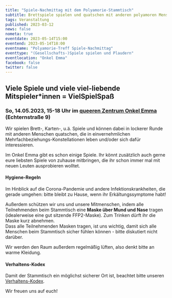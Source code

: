 ```yaml
---
title: "Spiele-Nachmittag mit dem Polyamorie-Stammtisch"
subtitle: Brettspiele spielen und quatschen mit anderen polyamoren Menschen
tags: Veranstaltung
published: 2023-03-12
news: false
nometa: true
eventdate: 2023-05-14T15:00
eventend: 2023-05-14T18:00
eventname: "Polyamorie-Treff Spiele-Nachmittag"
eventtype: "(Gesellschafts-)Spiele spielen und Plaudern"
eventlocation: "Onkel Emma"
facebook: false
twitter: false
---
```


## Viele Spiele und viele viel-liebende Mitspieler*innen = VielSpielSpaß

### So, 14.05.2023, 15-18 Uhr im [queeren Zentrum Onkel Emma](https://onkel-emma.org/) (Echternstraße 9)

Wir spielen Brett-, Karten-, u.ä. Spiele und können dabei in lockerer Runde mit anderen Menschen quatschen, die in einvernehmlichen Mehrfachbeziehungs-Konstellationen leben und/oder sich dafür interessieren.

Im Onkel Emma gibt es schon einige Spiele. Ihr könnt zusätzlich auch gerne eure liebsten Spiele von zuhause mitbringen, die ihr schon immer mal mit neuen Leuten ausprobieren wolltet.

#### Hygiene-Regeln

Im Hinblick auf die Corona-Pandemie und andere Infektionskrankheiten, die gerade umgehen: bitte bleibt zu Hause, wenn ihr Erkältungssymptome habt! 

Außerdem schützen wir uns und unsere Mitmenschen, indem alle Teilnehmenden beim Stammtisch eine **Maske über Mund und Nase** tragen (idealerweise eine gut sitzende FFP2-Maske). Zum Trinken dürft ihr die Maske kurz abnehmen.  
Dass alle Teilnehmenden Masken tragen, ist uns wichtig, damit sich alle Menschen beim Stammtisch sicher fühlen können - bitte diskutiert nicht darüber.

Wir werden den Raum außerdem regelmäßig lüften, also denkt bitte an warme Kleidung.

#### Verhaltens-Kodex

Damit der Stammtisch ein möglichst sicherer Ort ist, beachtet bitte unseren [Verhaltens-Kodex](/kodex/).

Wir freuen uns auf euch!